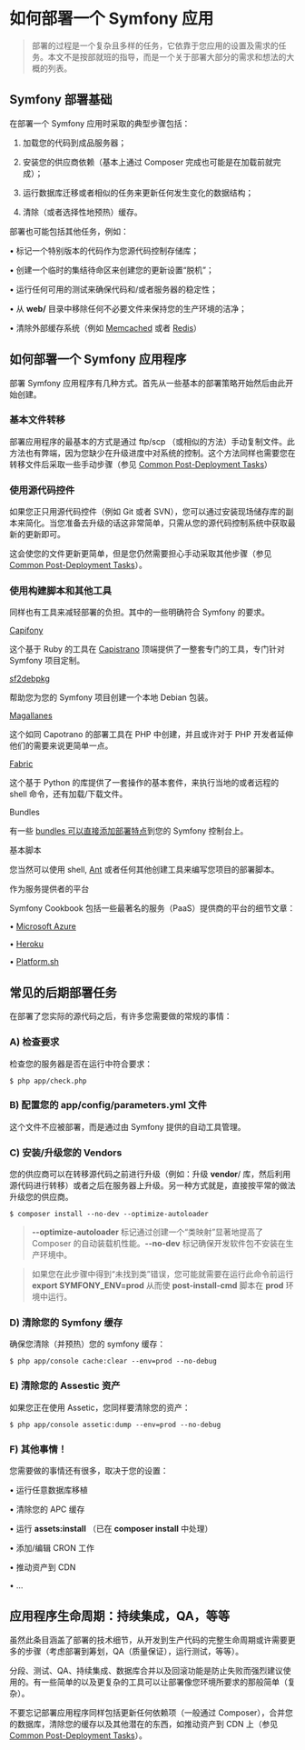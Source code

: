 # 如何部署一个 Symfony 应用

> 部署的过程是一个复杂且多样的任务，它依靠于您应用的设置及需求的任务。本文不是按部就班的指导，而是一个关于部署大部分的需求和想法的大概的列表。

## Symfony 部署基础

在部署一个 Symfony 应用时采取的典型步骤包括：

1.	加载您的代码到成品服务器；

2.	安装您的供应商依赖（基本上通过 Composer 完成也可能是在加载前就完成）；

3.	运行数据库迁移或者相似的任务来更新任何发生变化的数据结构；

4.	清除（或者选择性地预热）缓存。

部署也可能包括其他任务，例如：

•	标记一个特别版本的代码作为您源代码控制存储库；

•	创建一个临时的集结待命区来创建您的更新设置“脱机”；

•	运行任何可用的测试来确保代码和/或者服务器的稳定性；

•	从 **web/** 目录中移除任何不必要文件来保持您的生产环境的洁净；

•	清除外部缓存系统（例如 [Memcached](http://memcached.org/) 或者 [Redis](http://memcached.org/)）

## 如何部署一个 Symfony 应用程序

部署 Symfony 应用程序有几种方式。首先从一些基本的部署策略开始然后由此开始创建。

### 基本文件转移

部署应用程序的最基本的方式是通过 ftp/scp （或相似的方法）手动复制文件。此方法也有弊端，因为您缺少在升级进度中对系统的控制。这个方法同样也需要您在转移文件后采取一些手动步骤（参见 [Common Post-Deployment Tasks](http://symfony.com/doc/current/cookbook/deployment/tools.html#common-post-deployment-tasks)）

### 使用源代码控件

如果您正只用源代码控件（例如 Git 或者 SVN），您可以通过安装现场储存库的副本来简化。当您准备去升级的话这非常简单，只需从您的源代码控制系统中获取最新的更新即可。

这会使您的文件更新更简单，但是您仍然需要担心手动采取其他步骤（参见 [Common Post-Deployment Tasks](http://symfony.com/doc/current/cookbook/deployment/tools.html#common-post-deployment-tasks)）。

### 使用构建脚本和其他工具

同样也有工具来减轻部署的负担。其中的一些明确符合 Symfony 的要求。

[Capifony](http://capifony.org/)

这个基于 Ruby 的工具在 [Capistrano](http://capistranorb.com/) 顶端提供了一整套专门的工具，专门针对 Symfony 项目定制。

[sf2debpkg](https://github.com/liip/sf2debpkg)

帮助您为您的 Symfony 项目创建一个本地 Debian 包装。

[Magallanes](https://github.com/andres-montane)

这个如同 Capotrano 的部署工具在 PHP 中创建，并且或许对于 PHP 开发者延伸他们的需要来说更简单一点。

[Fabric](http://www.fabfile.org/)

这个基于 Python 的库提供了一套操作的基本套件，来执行当地的或者远程的 shell 命令，还有加载/下载文件。

Bundles

有一些 [bundles 可以直接添加部署特点](http://knpbundles.com/search?q=deploy)到您的 Symfony 控制台上。

基本脚本

您当然可以使用 shell, [Ant](http://blog.sznapka.pl/deploying-symfony2-applications-with-ant/) 或者任何其他创建工具来编写您项目的部署脚本。

作为服务提供者的平台

Symfony Cookbook 包括一些最著名的服务（PaaS）提供商的平台的细节文章：

•	[Microsoft Azure](http://symfony.com/doc/current/cookbook/deployment/azure-website.html)

•	[Heroku](http://symfony.com/doc/current/cookbook/deployment/heroku.html)

•	[Platform.sh](http://symfony.com/doc/current/cookbook/deployment/platformsh.)

## 常见的后期部署任务

在部署了您实际的源代码之后，有许多您需要做的常规的事情：

### A) 检查要求

检查您的服务器是否在运行中符合要求：

```
$ php app/check.php

```

### B) 配置您的 app/config/parameters.yml 文件

这个文件不应被部署，而是通过由 Symfony 提供的自动工具管理。

### C) 安装/升级您的 Vendors

您的供应商可以在转移源代码之前进行升级（例如：升级 **vendor**/ 库，然后利用源代码进行转移）或者之后在服务器上升级。另一种方式就是，直接按平常的做法升级您的供应商。

```
$ composer install --no-dev --optimize-autoloader

```

> **--optimize-autoloader** 标记通过创建一个“类映射”显著地提高了 Composer 的自动装载机性能。**--no-dev** 标记确保开发软件包不安装在生产环境中。

> 如果您在此步骤中得到“未找到类”错误，您可能就需要在运行此命令前运行 **export SYMFONY_ENV=prod** 从而使 **post-install-cmd** 脚本在 **prod** 环境中运行。

### D) 清除您的 Symfony 缓存

确保您清除（并预热）您的 symfony 缓存：

```
$ php app/console cache:clear --env=prod --no-debug

```

### E) 清除您的 Assestic 资产

如果您正在使用 Assetic，您同样要清除您的资产：

```
$ php app/console assetic:dump --env=prod --no-debug

```

### F) 其他事情！

您需要做的事情还有很多，取决于您的设置：

•	运行任意数据库移植

•	清除您的 APC 缓存

•	运行 **assets:install** （已在 **composer install** 中处理）

•	添加/编辑 CRON 工作

•	推动资产到 CDN

•	…

## 应用程序生命周期：持续集成，QA，等等

虽然此条目涵盖了部署的技术细节，从开发到生产代码的完整生命周期或许需要更多的步骤（考虑部署到筹划，QA（质量保证），运行测试，等等）。

分段、测试、QA、持续集成、数据库合并以及回滚功能是防止失败而强烈建议使用的。有一些简单的以及更复杂的工具可以让部署像您环境所要求的那般简单（复杂）。

不要忘记部署应用程序同样包括更新任何依赖项（一般通过 Composer），合并您的数据库，清除您的缓存以及其他潜在的东西，如推动资产到 CDN 上（参见 [Common Post-Deployment Tasks](http://symfony.com/doc/current/cookbook/deployment/tools.html#common-post-deployment-tasks)）。
